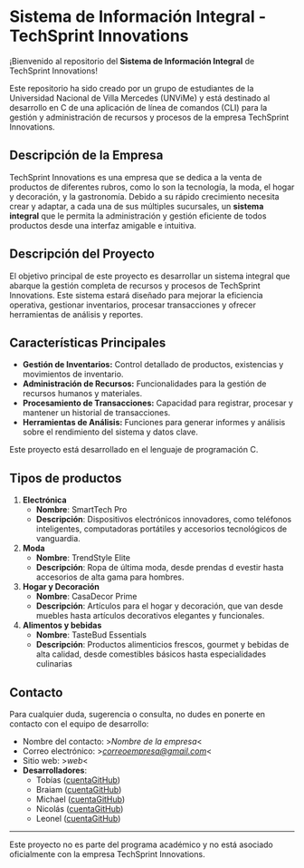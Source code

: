 # Sistema de Información Integral - TechSprint Innovations

¡Bienvenido al repositorio del **Sistema de Información Integral** de TechSprint Innovations!

Este repositorio ha sido creado por un grupo de estudiantes de la Universidad Nacional de Villa Mercedes (UNViMe) y está destinado al desarrollo en C de una aplicación de línea de comandos (CLI) para la gestión y administración de recursos y procesos de la empresa TechSprint Innovations.

## Descripción de la Empresa

TechSprint Innovations es una empresa que se dedica a la venta de productos de diferentes rubros, como lo son la tecnología, la moda, el hogar y decoración, y la gastronomía. Debido a su rápido crecimiento necesita crear y adaptar, a cada una de sus múltiples sucursales, un **sistema integral** que le permita la administración y gestión eficiente de todos productos desde una interfaz amigable e intuitiva.

## Descripción del Proyecto

El objetivo principal de este proyecto es desarrollar un sistema integral que abarque la gestión completa de recursos y procesos de TechSprint Innovations. Este sistema estará diseñado para mejorar la eficiencia operativa, gestionar inventarios, procesar transacciones y ofrecer herramientas de análisis y reportes.

## Características Principales

- **Gestión de Inventarios:** Control detallado de productos, existencias y movimientos de inventario.
- **Administración de Recursos:** Funcionalidades para la gestión de recursos humanos y materiales.
- **Procesamiento de Transacciones:** Capacidad para registrar, procesar y mantener un historial de transacciones.
- **Herramientas de Análisis:** Funciones para generar informes y análisis sobre el rendimiento del sistema y datos clave.

Este proyecto está desarrollado en el lenguaje de programación C.

## Tipos de productos

1. **Electrónica**
    - **Nombre**: SmartTech Pro
    - **Descripción**: Dispositivos electrónicos innovadores, como teléfonos inteligentes, computadoras portátiles y accesorios tecnológicos de vanguardia.
1. **Moda**
    - **Nombre**: TrendStyle Elite
    - **Descripción**: Ropa de última moda, desde prendas d evestir hasta accesorios de alta gama para hombres.
1. **Hogar y Decoración**
    - **Nombre**: CasaDecor Prime
    - **Descripción**: Artículos para el hogar y decoración, que van desde muebles hasta artículos decorativos elegantes y funcionales.
1. **Alimentos y bebidas**
    - **Nombre**: TasteBud Essentials
    - **Descripción**: Productos alimenticios frescos, gourmet y bebidas de alta calidad, desde comestibles básicos hasta especialidades culinarias

## Contacto

Para cualquier duda, sugerencia o consulta, no dudes en ponerte en contacto con el equipo de desarrollo:

- Nombre del contacto: >*Nombre de la empresa*<
- Correo electrónico: >*correoempresa@gmail.com*<
- Sitio web: >*web*<
- **Desarrolladores**:
  - Tobías ([cuentaGitHub](enlace_a_cuenta_github))
  - Braiam ([cuentaGitHub](enlace_a_cuenta_github))
  - Michael ([cuentaGitHub](enlace_a_cuenta_github))
  - Nicolás ([cuentaGitHub](enlace_a_cuenta_github))
  - Leonel ([cuentaGitHub](enlace_a_cuenta_github))

---
Este proyecto no es parte del programa académico y no está asociado oficialmente con la empresa TechSprint Innovations.
